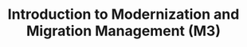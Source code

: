---
layout: m3
title: Introduction to Modernization and Migration Management (M3)
permalink: /m3/
---